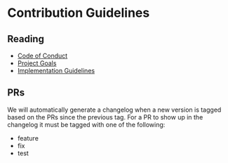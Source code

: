 # Contribution Guidelines

## Reading

- [Code of Conduct](./CODE_OF_CONDUCT.md)
- [Project Goals](https://peopleplus-components.pages.dev/)
- [Implementation Guidelines](https://peopleplus-components.pages.dev/guidelines)

## PRs

We will automatically generate a changelog when a new version is tagged based on the PRs since the
previous tag. For a PR to show up in the changelog it must be tagged with one of the following:

- feature
- fix
- test
